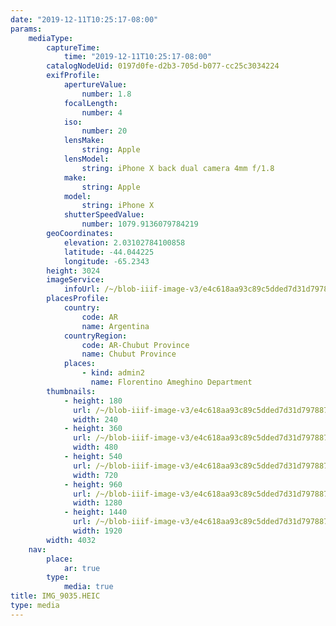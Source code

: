 ```yaml
---
date: "2019-12-11T10:25:17-08:00"
params:
    mediaType:
        captureTime:
            time: "2019-12-11T10:25:17-08:00"
        catalogNodeUid: 0197d0fe-d2b3-705d-b077-cc25c3034224
        exifProfile:
            apertureValue:
                number: 1.8
            focalLength:
                number: 4
            iso:
                number: 20
            lensMake:
                string: Apple
            lensModel:
                string: iPhone X back dual camera 4mm f/1.8
            make:
                string: Apple
            model:
                string: iPhone X
            shutterSpeedValue:
                number: 1079.9136079784219
        geoCoordinates:
            elevation: 2.03102784100858
            latitude: -44.044225
            longitude: -65.2343
        height: 3024
        imageService:
            infoUrl: /~/blob-iiif-image-v3/e4c618aa93c89c5dded7d31d797887bc158333e23baa1539c8c88766484aeea4/info.json
        placesProfile:
            country:
                code: AR
                name: Argentina
            countryRegion:
                code: AR-Chubut Province
                name: Chubut Province
            places:
                - kind: admin2
                  name: Florentino Ameghino Department
        thumbnails:
            - height: 180
              url: /~/blob-iiif-image-v3/e4c618aa93c89c5dded7d31d797887bc158333e23baa1539c8c88766484aeea4/full/240%2C180/0/default.jpg
              width: 240
            - height: 360
              url: /~/blob-iiif-image-v3/e4c618aa93c89c5dded7d31d797887bc158333e23baa1539c8c88766484aeea4/full/480%2C360/0/default.jpg
              width: 480
            - height: 540
              url: /~/blob-iiif-image-v3/e4c618aa93c89c5dded7d31d797887bc158333e23baa1539c8c88766484aeea4/full/720%2C540/0/default.jpg
              width: 720
            - height: 960
              url: /~/blob-iiif-image-v3/e4c618aa93c89c5dded7d31d797887bc158333e23baa1539c8c88766484aeea4/full/1280%2C960/0/default.jpg
              width: 1280
            - height: 1440
              url: /~/blob-iiif-image-v3/e4c618aa93c89c5dded7d31d797887bc158333e23baa1539c8c88766484aeea4/full/1920%2C1440/0/default.jpg
              width: 1920
        width: 4032
    nav:
        place:
            ar: true
        type:
            media: true
title: IMG_9035.HEIC
type: media
---
```

